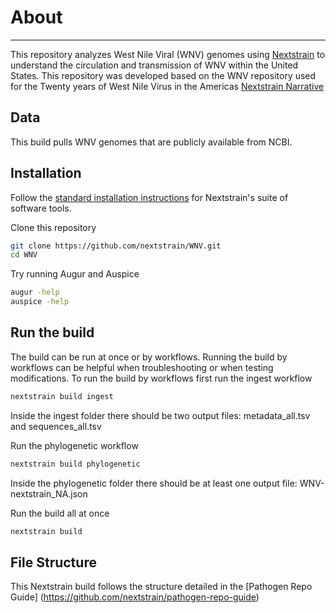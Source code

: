 # About
---

This repository analyzes West Nile Viral (WNV) genomes using [Nextstrain](https://nextstrain.org/) to understand the circulation and transmission of WNV within the United States. This repository was developed based on the WNV repository used for the Twenty years of West Nile Virus in the Americas [Nextstrain Narrative](https://nextstrain.org/WNV/NA)

## Data

This build pulls WNV genomes that are publicly available from NCBI.

## Installation
Follow the [standard installation instructions](https://docs.nextstrain.org/en/latest/install.html) for Nextstrain's suite of software tools. 

Clone this repository
```bash
git clone https://github.com/nextstrain/WNV.git
cd WNV
```

Try running Augur and Auspice
```bash
augur -help
auspice -help
```

## Run the build
The build can be run at once or by workflows. Running the build by workflows can be helpful when troubleshooting or when testing modifications.
To run the build by workflows first run the ingest workflow
```bash
nextstrain build ingest
```
Inside the ingest folder there should be two output files: metadata_all.tsv and sequences_all.tsv

Run the phylogenetic workflow
```bash
nextstrain build phylogenetic
```
Inside the phylogenetic folder there should be at least one output file: WNV-nextstrain_NA.json

Run the build all at once
```bash
nextstrain build
```
## File Structure
This Nextstrain build follows the structure detailed in the [Pathogen Repo Guide] (https://github.com/nextstrain/pathogen-repo-guide)




